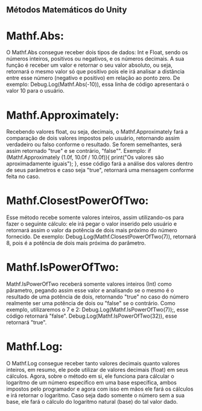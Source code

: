 ## Métodos Matemáticos do Unity

# Mathf.Abs:
 O Mathf.Abs consegue receber dois tipos de dados: Int e Float, sendo os números inteiros, positivos ou negativos, e os números decimais. A sua função é receber um valor e retornar o seu valor absoluto, ou seja, retornará o mesmo valor só que positivo pois ele irá analisar a distância entre esse número (negativo e positivo) em relação ao ponto zero. De exemplo: Debug.Log(Mathf.Abs(-10)), essa linha de código apresentará o valor 10 para o usuário.

# Mathf.Approximately: 
 Recebendo valores float, ou seja, decimais, o Mathf.Approximately fará a comparação de dois valores impostos pelo usuário, retornando assim verdadeiro ou falso conforme o resultado. Se forem semelhantes, será assim retornado "true" e se contrário, "false"". Exemplo: if (Mathf.Approximately (1.0f, 10.0f / 10.0f)){
 print("Os valores são aproximadamente iguais");
}, esse código fará a análise dos valores dentro de seus parâmetros e caso seja "true", retornará uma mensagem conforme feita no caso.
 
# Mathf.ClosestPowerOfTwo:
 Esse método recebe somente valores inteiros, assim utilizando-os para fazer o seguinte cálculo: ele irá pegar o valor inserido pelo usuário e retornará assim o valor da potência de dois mais próximo do número fornecido. De exemplo: Debug.Log(Mathf.ClosestPowerOfTwo(7)), retornará 8, pois é a potência de dois mais próxima do parâmetro.

# Mathf.IsPowerOfTwo:
 Mathf.IsPowerOfTwo receberá somente valores inteiros (Int) como pârametro, pegando assim esse valor e analisando se o mesmo é o resultado de uma potência de dois, retornando "true" no caso do número realmente ser uma potência de dois ou "false" se o contrário. Como exemplo, utilizaremos o 7 e 2: Debug.Log(Mathf.IsPowerOfTwo(7));, esse código retornará "false".
Debug.Log(Mathf.IsPowerOfTwo(32)), esse retornará "true".

# Mathf.Log:
 O Mathf.Log consegue receber tanto valores decimais quanto valores inteiros, em resumo, ele pode utilizar de valores decimais (float) em seus cálculos. Agora, sobre o método em si, ele funciona para cálcular o logaritmo de um número específico em uma base específica, ambos impostos pelo programador e agora com isso em mãos ele fará os cálculos e irá retornar o logaritmo. Caso seja dado somente o número sem a sua base, ele fará o cálculo do logaritmo natural (base) do tal valor dado.
